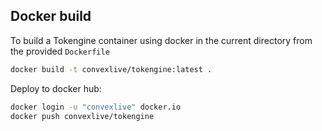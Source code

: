 ## Docker build

To build a Tokengine container using docker in the current directory from the provided `Dockerfile`

```bash
docker build -t convexlive/tokengine:latest .
```

Deploy to docker hub:

```bash
docker login -u "convexlive" docker.io
docker push convexlive/tokengine
```